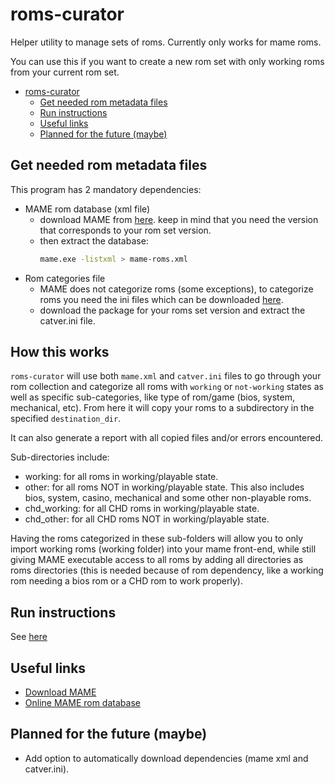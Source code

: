 # roms-curator

Helper utility to manage sets of roms.
Currently only works for mame roms.

You can use this if you want to create a new rom set
with only working roms from your current rom set.

- [roms-curator](#roms-curator)
  - [Get needed rom metadata files](#get-needed-rom-metadata-files)
  - [Run instructions](#run-instructions)
  - [Useful links](#useful-links)
  - [Planned for the future (maybe)](#planned-for-the-future-maybe)

## Get needed rom metadata files

This program has 2 mandatory dependencies:

- MAME rom database (xml file)
  - download MAME from [here](https://www.mamedev.org/release.html).
    keep in mind that you need the version that corresponds to your rom set version. 
  - then extract the database:
    ```bash
    mame.exe -listxml > mame-roms.xml
    ```
- Rom categories file
  - MAME does not categorize roms (some exceptions),
    to categorize roms you need the ini files which can be
    downloaded [here](https://www.progettosnaps.net/support/).
  - download the package for your roms set version and extract the
    catver.ini file.

## How this works

`roms-curator` will use both `mame.xml` and `catver.ini` files to
go through your rom collection and categorize all roms with
`working` or `not-working` states as well as specific sub-categories, like
type of rom/game (bios, system, mechanical, etc). From here it will copy your
roms to a subdirectory in the specified `destination_dir`.

It can also generate a report with all copied files and/or errors encountered.

Sub-directories include: 
- working: for all roms in working/playable state.
- other: for all roms NOT in working/playable state. 
This also includes bios, system, casino, mechanical and some other
non-playable roms.
- chd_working: for all CHD roms in working/playable state.
- chd_other: for all CHD roms NOT in working/playable state.

Having the roms categorized in these sub-folders will allow you to
only import working roms (working folder) into your mame front-end,
while still giving MAME executable access to all roms by adding all
directories as roms directories (this is needed because of rom dependency,
like a working rom needing a bios rom or a CHD rom to work properly).

## Run instructions

See [here](docs/run-instructions.md)

## Useful links

- [Download MAME](https://www.mamedev.org/release.html)
- [Online MAME rom database](http://adb.arcadeitalia.net/lista_mame.php)

## Planned for the future (maybe)

- Add option to automatically download dependencies (mame xml and catver.ini).
